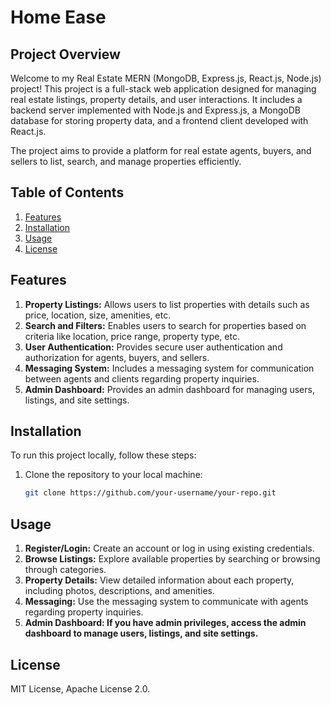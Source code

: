 # Home Ease 

## Project Overview

Welcome to my Real Estate MERN (MongoDB, Express.js, React.js, Node.js) project! This project is a full-stack web application designed for managing real estate listings, property details, and user interactions. It includes a backend server implemented with Node.js and Express.js, a MongoDB database for storing property data, and a frontend client developed with React.js.

The project aims to provide a platform for real estate agents, buyers, and sellers to list, search, and manage properties efficiently.

## Table of Contents

1. [Features](#features)
2. [Installation](#installation)
3. [Usage](#usage)
4. [License](#license)

## Features

1. **Property Listings:** Allows users to list properties with details such as price, location, size, amenities, etc.
2. **Search and Filters:** Enables users to search for properties based on criteria like location, price range, property type, etc.
3. **User Authentication:** Provides secure user authentication and authorization for agents, buyers, and sellers.
4. **Messaging System:** Includes a messaging system for communication between agents and clients regarding property inquiries.
5. **Admin Dashboard:** Provides an admin dashboard for managing users, listings, and site settings.

## Installation

To run this project locally, follow these steps:

1. Clone the repository to your local machine:

   ```bash
   git clone https://github.com/your-username/your-repo.git
   

## Usage
 1. **Register/Login:** Create an account or log in using existing credentials.
 2. **Browse Listings:** Explore available properties by searching or browsing through categories.
 3. **Property Details:** View detailed information about each property, including photos, descriptions, and amenities.
 4. **Messaging:** Use the messaging system to communicate with agents regarding property inquiries.
 5. **Admin Dashboard: If you have admin privileges, access the admin dashboard to manage users, listings, and site settings.**

## License
MIT License, Apache License 2.0.
